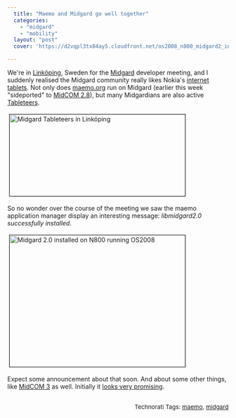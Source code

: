 ```yaml
---
  title: "Maemo and Midgard go well together"
  categories: 
    - "midgard"
    - "mobility"
  layout: "post"
  cover: 'https://d2vqpl3tx84ay5.cloudfront.net/os2008_n800_midgard2_installed_piotras-1-tm.jpg'

---
```

<p>
We're in <a href="http://en.wikipedia.org/wiki/Link%C3%B6ping">Linköping</a>, Sweden for the <a href="http://www.midgard-project.org/">Midgard</a> developer meeting, and I suddenly realised the Midgard community really likes Nokia's <a href="http://europe.nokia.com/A4579470">internet tablets</a>. Not only does <a href="http://maemo.org/">maemo.org</a> run on Midgard (earlier this week &quot;sideported&quot; to <a href="http://www.midgard-project.org/updates/view/midcom_2-8-0_released.html">MidCOM 2.8</a>), but many Midgardians are also active <a href="http://www.technosmurfs.com/?p=6">Tableteers</a>.
</p><p>
<a href="https://d2vqpl3tx84ay5.cloudfront.net/midgard-tableteers-linkoping.png"><img src="https://d2vqpl3tx84ay5.cloudfront.net/midgard-tableteers-linkoping-tm.jpg" height="186" width="400" border="1" hspace="4" vspace="4" alt="Midgard Tableteers in Linköping" title="Midgard Tableteers in Linköping" /></a>
</p><p>
So no wonder over the course of the meeting we saw the maemo application manager display an interesting message: <em>libmidgard2.0 successfully installed</em>.
</p><p>
<a href="https://d2vqpl3tx84ay5.cloudfront.net/os2008_n800_midgard2_installed_piotras-1.jpg"><img src="https://d2vqpl3tx84ay5.cloudfront.net/os2008_n800_midgard2_installed_piotras-1-tm.jpg" height="300" width="400" border="1" hspace="4" vspace="4" alt="Midgard 2.0 installed on N800 running OS2008" title="Midgard 2.0 installed on N800 running OS2008" /></a>
</p><p>
Expect some announcement about that soon. And about some other things, like <a href="http://bergie.iki.fi/blog/some_plans_for_midcom_3/">MidCOM 3</a> as well. Initially it <a href="http://bergie.jaiku.com/presence/26331259">looks very promising</a>.<span style="font-size:10pt;">
<br /></span>
</p><p style="text-align:right;">
<span style="font-size:10pt;">
<br />Technorati Tags: </span><span style="font-size:10pt;"><a href="http://www.technorati.com/tag/maemo">maemo</a></span><span style="font-size:10pt;">, </span><span style="font-size:10pt;"><a href="http://www.technorati.com/tag/midgard">midgard</a></span>
</p>
